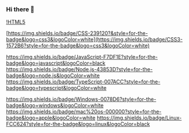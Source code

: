### Hi there 👋

<!--
**Preasim/Preasim** is a ✨ _special_ ✨ repository because its `README.md` (this file) appears on your GitHub profile.

Here are some ideas to get you started:

- 🔭 I’m currently working on ...
- 🌱 I’m currently learning ...
- 👯 I’m looking to collaborate on ...
- 🤔 I’m looking for help with ...
- 💬 Ask me about ...
- 📫 How to reach me: ...
- 😄 Pronouns: ...
- ⚡ Fun fact: ...
-->
[!HTML5](https://img.shields.io/badge/-HTML5-E34F26?style=for-the-badge&logo=html5&logoColor=white)

[https://img.shields.io/badge/CSS-239120?&style=for-the-badge&logo=css3&logoColor=white](https://img.shields.io/badge/CSS3-1572B6?style=for-the-badge&logo=css3&logoColor=white)

https://img.shields.io/badge/JavaScript-F7DF1E?style=for-the-badge&logo=javascript&logoColor=black
https://img.shields.io/badge/Node.js-43853D?style=for-the-badge&logo=node.js&logoColor=white
https://img.shields.io/badge/TypeScript-007ACC?style=for-the-badge&logo=typescript&logoColor=white

https://img.shields.io/badge/Windows-0078D6?style=for-the-badge&logo=windows&logoColor=white
https://img.shields.io/badge/mac%20os-000000?style=for-the-badge&logo=apple&logoColor=white
https://img.shields.io/badge/Linux-FCC624?style=for-the-badge&logo=linux&logoColor=black
